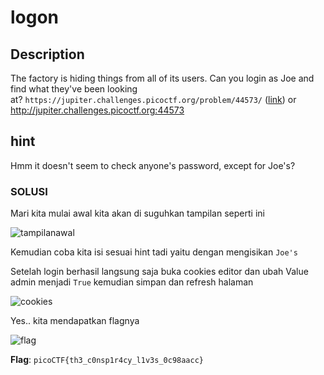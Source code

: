 
# logon

## Description

The factory is hiding things from all of its users. Can you login as Joe and find what they've been looking at? `https://jupiter.challenges.picoctf.org/problem/44573/` ([link](https://jupiter.challenges.picoctf.org/problem/44573/)) or http://jupiter.challenges.picoctf.org:44573

## hint

Hmm it doesn't seem to check anyone's password, except for Joe's?

### SOLUSI

Mari kita mulai awal kita akan di suguhkan tampilan seperti ini

![tampilanawal](logon4.png)

Kemudian coba kita isi sesuai hint tadi yaitu dengan mengisikan `Joe's`

Setelah login berhasil langsung saja buka cookies editor dan ubah Value admin menjadi `True` kemudian simpan dan refresh halaman

![cookies](logon2.png)

Yes.. kita mendapatkan flagnya

![flag](logon3.png)

**Flag**: `picoCTF{th3_c0nsp1r4cy_l1v3s_0c98aacc}`